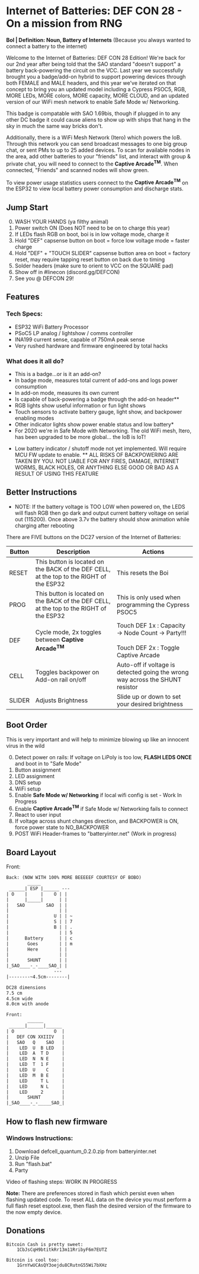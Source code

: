 # Internet of Batteries: DEF CON 28 - On a mission from RNG
__BoI | Definition: Noun, Battery of Internets__ (Because you always wanted to connect a battery to the internet)

Welcome to the Internet of Batteries: DEF CON 28 Edition! We're back for our 2nd year after being told that the SAO standard "doesn't support" a battery back-powering the circuit on the VCC. Last year we successfully brought you a badge/add-on hybrid to support powering devices through both FEMALE and MALE headers, and this year we've iterated on that concept to bring you an updated model including a Cypress PSOC5, RGB, MORE LEDs, MORE colors, MORE  capacity, MORE CLOUD, and an updated version of our WiFi mesh network to enable Safe Mode w/ Networking.

This badge is compatable with SAO 1.69bis, though if plugged in to any other DC badge it could cause aliens to show up with ships that hang in the sky in much the same way bricks don't.

Additionally, there is a WiFi Mesh Network (Itero) which powers the IoB. Through this network you can send broadcast messages to one big group chat, or sent PMs to up to 25 added devices. To scan for available nodes in the area, add other batteries to your "friends" list, and interact with group & private chat, you will need to connect to the __Captive Arcade<sup>TM</sup>__. When connected, "Friends" and scanned nodes will show green. 

To view power usage statistics users connect to the __Captive Arcade<sup>TM</sup>__ on the ESP32 to view local battery power consumption and discharge stats.

## Jump Start

0. WASH YOUR HANDS (ya filthy animal)
1. Power switch ON (Does NOT need to be on to charge this year)
2. If LEDs flash RGB on boot, boi is in low voltage mode, charge it
3. Hold "DEF" capsense button on boot = force low voltage mode = faster charge
4. Hold "DEF" + "TOUCH SLIDER" capsense button area on boot = factory reset, may require tapping reset button on back due to timing
5. Solder headers (make sure to orient to VCC on the SQUARE pad)
6. Show off in #linecon (discord.gg/DEFCON)
7. See you @ DEFCON 29!

## Features

### Tech Specs:

- ESP32 WiFi Battery Processor
- PSoC5 LP analog / lightshow / comms controller
- INA199 current sense, capable of 750mA peak sense
- Very rushed hardware and firmware engineered by total hacks

### What does it all do?

- This is a badge...or is it an add-on?
- In badge mode, measures total current of add-ons and logs power consumption
- In add-on mode, measures its own current
- Is capable of back-powering a badge through the add-on header**
- RGB lights show useful information or fun light shows
- Touch sensors to activate battery gauge, light show, and backpower enabling modes
- Other indicator lights show power enable status and low battery*
- For 2020 we're in Safe Mode with Networking. The old WiFi mesh, Itero, has been upgraded to be more global... the IoB is IoT!

* Low battery indicator / shutoff mode not yet implemented. Will require MCU FW update to enable.
** ALL RISKS OF BACKPOWERING ARE TAKEN BY YOU. NOT LIABLE FOR ANY FIRES, DAMAGE, INTERNET WORMS, BLACK HOLES, OR ANYTHING ELSE GOOD OR BAD AS A RESULT OF USING THIS FEATURE

## Better Instructions


- NOTE: If the battery voltage is TOO LOW when powered on, the LEDS will flash RGB then go dark and output current battery voltage on serial out (115200). Once above 3.7v the battery should show animation while charging after rebooting

There are FIVE buttons on the DC27 version of the Internet of Batteries: 

Button | Description | Actions
-|-|-
RESET | This button is located on the BACK of the DEF CELL, at the top to the RIGHT of the ESP32 | This resets the Boi
PROG | This button is located on the BACK of the DEF CELL, at the top to the RIGHT of the ESP32 | This is only used when programming the Cypress PSOC5
DEF | Cycle mode, 2x toggles between  __Captive Arcade<sup>TM</sup>__| Touch DEF 1x : Capacity -> Node Count -> Party!!! <br/><br/>Touch DEF 2x : Toggle Captive Arcade
CELL | Toggles backpower on Add-on rail on/off | Auto-off if voltage is detected going the wrong way across the SHUNT resistor
SLIDER | Adjusts Brightness | Slide up or down to set your desired brightness

## Boot Order

This is very important and will help to minimize blowing up like an innocent virus in the wild

0. Detect power on rails: If voltage on LiPoly is too low, __FLASH LEDS ONCE__ and boot in to "Safe Mode"
1. Button assignment
2. LED assignment
3. DNS setup
4. WiFi setup
5. Enable __Safe Mode w/ Networking__ if local wifi config is set - Work In Progress
6. Enable __Captive Arcade<sup>TM</sup>__ if Safe Mode w/ Networking fails to connect
7. React to user input
8. If voltage across shunt changes direction, and BACKPOWER is ON, force power state to NO_BACKPOWER
9. POST WiFi Header-frames to "batteryinter.net" (Work in progress)

## Board Layout
Front:

```txt
Back: (NOW WITH 100% MORE BEEEEEF COURTESY OF BOBO)
        _____
 ______| ESP |______ ---
| O    |     |    O | |
|      |_____|      | |
|   SAO        SAO  | |
|                   | |
|                 U | | ~
|                 S | | 7
|                 B | | . 
|                   | | 5
|      Battery      | | c
|       Goes        | | m
|       Here        | |
|                   | |
|       SHUNT       | |
|_SAO____-_-____SAO_| |
                  ---
|--------~4.5cm--------|

DC28 dimensions
7.5 cm
4.5cm wide
8.0cm with anode

Front: 
        ______
 ______|______|______
| O               O  |
|   DEF CON XXIIIV   |
|   SAO   Q    SAO   |
|    LED  U  B LED   |
|    LED  A  T D     |
|    LED  N  N E     |
|    LED  T  1 F     |
|    LED  U    C     |
|    LED  M  B E     |
|    LED     T L     |
|    LED     N L     |
|    LED     2       |
|       SHUNT        |
|_SAO____-_-_____SAO_|
```

## How to flash new firmware

### Windows Instructions:
1. Download defcell_quantum_0.2.0.zip from batteryinter.net
2. Unzip File
3. Run "flash.bat"
4. Party

Video of flashing steps: WORK IN PROGRESS

__Note:__ There are preferences stored in flash which persist even when flashing updated code. To reset ALL data on the device you must perform a full flash reset esptool.exe, then flash the desired version of the firmware to the now empty device.

## Donations

```
Bitcoin Cash is pretty sweet:  
    1CbJsCqH9btitkRr13m11RribyF6m7EUTZ

Bitcoin is cool too: 
    1GrnYwUCAsQY3oejdu8CRutnG55Wi7bXHz  
```